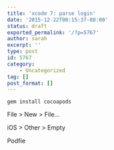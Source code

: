 ```yaml
---
title: 'xcode 7: parse login'
date: '2015-12-22T08:15:37-08:00'
status: draft
exported_permalink: '/?p=5767'
author: sarah
excerpt: ''
type: post
id: 5767
category:
    - Uncategorized
tag: []
post_format: []
---
```

`gem install cocoapods`

File &gt; New &gt; File…

iOS &gt; Other &gt; Empty

Podfie
